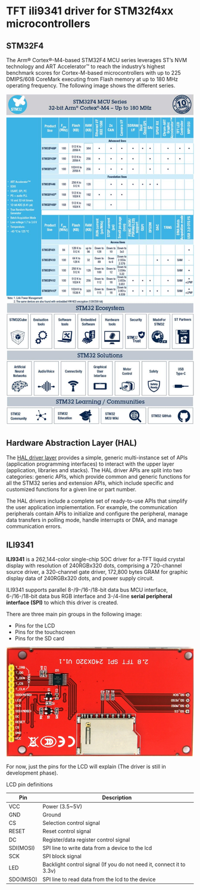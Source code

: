 
# TFT ili9341 driver for STM32f4xx microcontrollers

## STM32F4

The Arm® Cortex®-M4-based STM32F4 MCU series leverages ST’s NVM technology and ART Accelerator™ to reach the industry’s highest benchmark scores for Cortex-M-based microcontrollers with up to 225 DMIPS/608 CoreMark executing from Flash memory at up to 180 MHz operating frequency. The following image shows the different series. 

![STM32 series image](/docs/images/STM32F4_series.jpg)

## Hardware Abstraction Layer (HAL)
The [HAL driver layer](https://www.st.com/resource/en/user_manual/um1725-description-of-stm32f4-hal-and-lowlayer-drivers-stmicroelectronics.pdf) provides a simple, generic multi-instance set of APIs (application programming interfaces) to interact
with the upper layer (application, libraries and stacks). The HAL driver APIs are split into two categories: generic APIs, which
provide common and generic functions for all the STM32 series and extension APIs, which include specific and customized
functions for a given line or part number.

The HAL drivers include a complete set of ready-to-use APIs that simplify the user
application implementation. For example, the communication peripherals contain APIs to initialize and configure the peripheral,
manage data transfers in polling mode, handle interrupts or DMA, and manage communication errors.

## ILI9341

**ILI9341** is a 262,144-color single-chip SOC driver for a-TFT liquid crystal display 
with resolution of 240RGBx320 dots, comprising a 720-channel source driver, a 320-channel gate driver, 172,800 bytes GRAM for graphic display data of 240RGBx320 dots, and power supply circuit.

ILI9341 supports parallel 8-/9-/16-/18-bit data bus MCU interface, 6-/16-/18-bit data bus RGB interface and 3-/4-line **serial peripheral interface (SPI)** to which this driver is created.

There are three main pin groups in the following image:

* Pins for the LCD 
* Pins for the touchscreen
* Pins for the SD card

![board](/docs/images/board.png)

For now, just the pins for the LCD will explain (The driver is still in development phase).

LCD pin definitions

| Pin          |Description                                                               |
|--------------|--------------------------------------------------------------------------|
| VCC          |    Power (3.5~5V)                                                        |
| GND          |    Ground                                                                |
| CS           |    Selection control signal                                              |
| RESET        |    Reset control signal                                                  |
| DC           |    Register/data register control signal                                 |
| SDI(MOSI)    |    SPI line to write data from a device to the lcd                       |
| SCK          |    SPI block signal                                                      |
| LED          |    Backlight control signal (If you do not need it, connect it to 3.3v)  |
| SDO(MISO)    |    SPI line to read data from the lcd to the device                      |